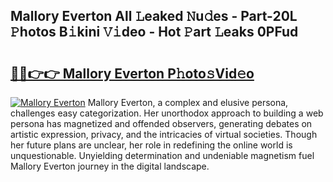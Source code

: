 ## Mallory Everton All 𝙻eaked 𝙽u𝚍es - Part-20L 𝙿hotos B𝚒kini 𝚅𝚒deo - Hot 𝙿art 𝙻eaks 0PFud

# <h2><a href="http://ld29kp.urlbe.top/?page=Mallory+Everton">🔗🔗👉👉 Mallory Everton P𝚑oto𝚜Vid𝚎o</a></h2>

[![Mallory Everton](https://i.imgur.com/eBuTRDB.gif)](http://ld29kp.urlbe.top/?page=Mallory+Everton)
Mallory Everton, a complex and elusive persona, challenges easy categorization. Her unorthodox approach to building a web persona has magnetized and offended observers, generating debates on artistic expression, privacy, and the intricacies of virtual societies. Though her future plans are unclear, her role in redefining the online world is unquestionable. Unyielding determination and undeniable magnetism fuel Mallory Everton journey in the digital landscape.
